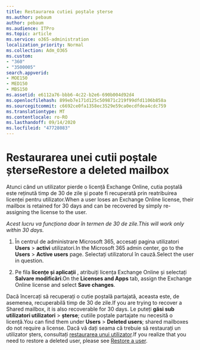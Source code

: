```yaml
---
title: Restaurarea cutiei poștale șterse
ms.author: pebaum
author: pebaum
ms.audience: ITPro
ms.topic: article
ms.service: o365-administration
localization_priority: Normal
ms.collection: Adm_O365
ms.custom:
- "360"
- "3500005"
search.appverid:
- MOE150
- MED150
- MBS150
ms.assetid: e6112a76-bbb6-4c22-b2e6-690b004d92d4
ms.openlocfilehash: 899eb7e171d125c509871c219f99dfd1106b858a
ms.sourcegitcommit: c6692ce0fa1358ec3529e59ca0ecdfdea4cdc759
ms.translationtype: MT
ms.contentlocale: ro-RO
ms.lasthandoff: 09/14/2020
ms.locfileid: "47728083"
---
```

# <a name="restore-a-deleted-mailbox"></a><span data-ttu-id="9bec6-102">Restaurarea unei cutii poștale șterse</span><span class="sxs-lookup"><span data-stu-id="9bec6-102">Restore a deleted mailbox</span></span>

<span data-ttu-id="9bec6-103">Atunci când un utilizator pierde o licență Exchange Online, cutia poștală este reținută timp de 30 de zile și poate fi recuperată prin reatribuirea licenței pentru utilizator.</span><span class="sxs-lookup"><span data-stu-id="9bec6-103">When a user loses an Exchange Online license, their mailbox is retained for 30 days and can be recovered by simply re-assigning the license to the user.</span></span>
  
 <span data-ttu-id="9bec6-104">*Acest lucru va funcționa doar în termen de 30 de zile.*</span><span class="sxs-lookup"><span data-stu-id="9bec6-104">*This will work only within 30 days.*</span></span>  
  
1. <span data-ttu-id="9bec6-105">În centrul de administrare Microsoft 365, accesați pagina utilizatori **Users** \> **activi** utilizatori.</span><span class="sxs-lookup"><span data-stu-id="9bec6-105">In the Microsoft 365 admin center, go to the **Users** \> **Active users** page.</span></span> <span data-ttu-id="9bec6-106">Selectați utilizatorul în cauză.</span><span class="sxs-lookup"><span data-stu-id="9bec6-106">Select the user in question.</span></span>

2. <span data-ttu-id="9bec6-107">Pe fila **licențe și aplicații** , atribuiți licența Exchange Online și selectați **Salvare modificări**.</span><span class="sxs-lookup"><span data-stu-id="9bec6-107">On the **Licenses and Apps** tab, assign the Exchange Online license and select **Save changes**.</span></span>

<span data-ttu-id="9bec6-108">Dacă încercați să recuperați o cutie poștală partajată, aceasta este, de asemenea, recuperabilă timp de 30 de zile.</span><span class="sxs-lookup"><span data-stu-id="9bec6-108">If you are trying to recover a Shared mailbox, it is also recoverable for 30 days.</span></span> <span data-ttu-id="9bec6-109">Le puteți **găsi sub utilizatori utilizatori** \> **șterse**; cutiile poștale partajate nu necesită o licență.</span><span class="sxs-lookup"><span data-stu-id="9bec6-109">You can find them under **Users** \> **Deleted users**; shared mailboxes do not require a license.</span></span> <span data-ttu-id="9bec6-110">Dacă vă dați seama că trebuie să restaurați un utilizator șters, consultați [restaurarea unui utilizator](https://docs.microsoft.com/microsoft-365/admin/add-users/restore-user).</span><span class="sxs-lookup"><span data-stu-id="9bec6-110">If you realize that you need to restore a deleted user, please see [Restore a user](https://docs.microsoft.com/microsoft-365/admin/add-users/restore-user).</span></span>
  